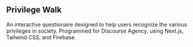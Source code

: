## Privilege Walk

An interactive questionaire designed to help users recognize the various privileges in society. Programmed for Discourse Agency, using Next.js, Tailwind CSS, and Firebase.
